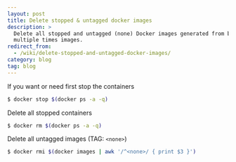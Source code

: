 ```yaml
---
layout: post
title: Delete stopped & untagged docker images
description: >
  Delete all stopped and untagged (none) Docker images generated from building
  multiple times images.
redirect_from:
  - /wiki/delete-stopped-and-untagged-docker-images/
category: blog
tag: blog
---
```



If you want or need first stop the containers

```bash
$ docker stop $(docker ps -a -q)
```

Delete all stopped containers

```bash
$ docker rm $(docker ps -a -q)
```

Delete all untagged images (TAG: `<none>`)

```bash
$ docker rmi $(docker images | awk '/^<none>/ { print $3 }')
```
